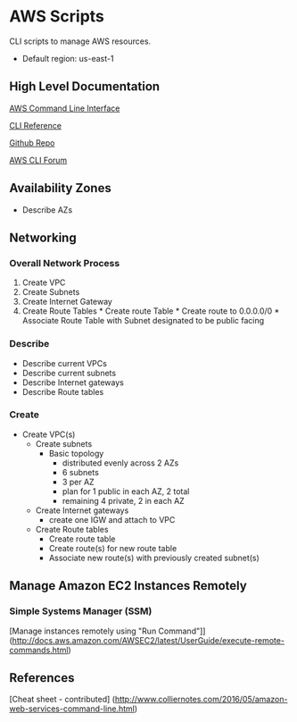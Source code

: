 # AWS Scripts
CLI scripts to manage AWS resources.
* Default region: us-east-1

## High Level Documentation
[AWS Command Line Interface](http://aws.amazon.com/cli/)

[CLI Reference](http://docs.aws.amazon.com/cli/latest/reference/)

[Github Repo](https://github.com/aws/aws-cli)

[AWS CLI Forum](https://forums.aws.amazon.com/forum.jspa?forumID=150)

## Availability Zones
  * Describe AZs

## Networking
### Overall Network Process
  1. Create VPC
  2. Create Subnets
  3. Create Internet Gateway
  4. Create Route Tables
    *  Create route Table
    *  Create route to 0.0.0.0/0
    *  Associate Route Table with Subnet designated to be public facing

### Describe
  * Describe current VPCs
  * Describe current subnets
  * Describe Internet gateways
  * Describe Route tables

### Create
* Create VPC(s)
  * Create subnets
    * Basic topology
      * distributed evenly across 2 AZs
      * 6 subnets
      * 3 per AZ
      * plan for 1 public in each AZ, 2 total
      * remaining 4 private, 2 in each AZ
  * Create Internet gateways
    *  create one IGW and attach to VPC
  * Create Route tables
    * Create route table
    * Create route(s) for new route table
    * Associate new route(s) with previously created subnet(s)

## Manage Amazon EC2 Instances Remotely
### Simple Systems Manager (SSM)
[Manage instances remotely using "Run Command"]]
(http://docs.aws.amazon.com/AWSEC2/latest/UserGuide/execute-remote-commands.html)

## References
[Cheat sheet - contributed]
(http://www.colliernotes.com/2016/05/amazon-web-services-command-line.html)
